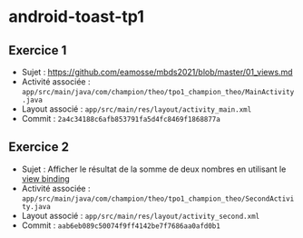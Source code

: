 # android-toast-tp1

## Exercice 1
* Sujet : https://github.com/eamosse/mbds2021/blob/master/01_views.md
* Activité associée : `app/src/main/java/com/champion/theo/tpo1_champion_theo/MainActivity.java`
* Layout associé : `app/src/main/res/layout/activity_main.xml`
* Commit : `2a4c34188c6afb853791fa5d4fc8469f1868877a`

## Exercice 2
* Sujet : Afficher le résultat de la somme de deux nombres en utilisant le [view binding](https://developer.android.com/topic/libraries/view-binding)
* Activité associée : `app/src/main/java/com/champion/theo/tpo1_champion_theo/SecondActivity.java`
* Layout associé : `app/src/main/res/layout/activity_second.xml`
* Commit : `aab6eb089c50074f9ff4142be7f7686aa0afd0b1`
